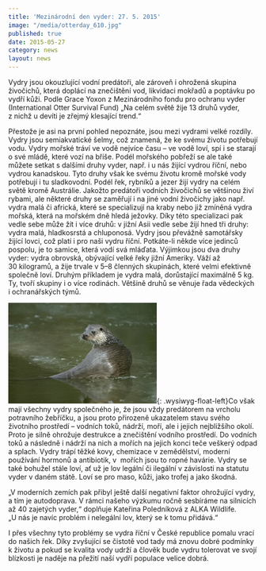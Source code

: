 ```yaml
---
title: 'Mezinárodní den vyder: 27. 5. 2015'
image: "/media/otterday_610.jpg"
published: true
date: 2015-05-27
category: news
layout: news
---
```

Vydry jsou okouzlující vodní predátoři, ale zároveň i ohrožená skupina
živočichů, která doplácí na znečištění vod, likvidaci mokřadů a poptávku
po vydří kůži. Podle Grace Yoxon z Mezinárodního fondu pro ochranu vyder
(International Otter Survival Fund) „Na celém světě žije 13 druhů
vyder, z nichž u devíti je zřejmý klesající trend.“

Přestože je asi na první pohled nepoznáte, jsou mezi vydrami velké
rozdíly. Vydry jsou semiakvatické šelmy, což znamená, že ke svému životu
potřebují vodu. Vydry mořské tráví ve vodě nejvíce času – ve vodě loví,
spí i se starají o své mládě, které vozí na břiše. Podél mořského
pobřeží se ale také můžete setkat s dalšími druhy vyder, např. i u nás
žijící vydrou říční, nebo vydrou kanadskou. Tyto druhy však ke svému
životu kromě mořské vody potřebují i tu sladkovodní. Podél řek, rybníků
a jezer žijí vydry na celém světě kromě Austrálie. Jakožto predátoři
vodních živočichů se většinou živí rybami, ale některé druhy se zaměřují
i na jiné vodní živočichy jako např. vydra malá či africká, které se
specializují na kraby nebo již zmíněná vydra mořská, která na mořském
dně hledá ježovky. Díky této specializaci pak vedle sebe může žít i více
druhů: v jižní Asii vedle sebe žijí hned tři druhy: vydra malá,
hladkosrstá a chluponosá. Vydry jsou převážně samotářsky žijící lovci,
což platí i pro naši vydru říční. Potkáte-li někde více jedinců pospolu,
je to samice, která vodí svá mláďata. Výjimkou jsou dva druhy vyder:
vydra obrovská, obývající velké řeky jižní Ameriky. Váží až
30 kilogramů, a žije trvale v 5–8 členných skupinách, které velmi
efektivně společně loví. Druhým příkladem je vydra malá, dorůstající
maximálně 5 kg. Ty, tvoří skupiny i o více rodinách. Většině druhů se
věnuje řada vědeckých i ochranářských týmů.

![](/media/Vydra-ricni-948a_300.jpg){: .wysiwyg-float-left}Co však
mají všechny vydry společného je, že jsou vždy predátorem na vrcholu
potravního žebříčku, a jsou proto přirozeně ukazatelem stavu svého
životního prostředí – vodních toků, nádrží, moří, ale i jejich
nejbližšího okolí. Proto je silně ohrožuje destrukce a znečištění
vodního prostředí. Do vodních toků a následně i nádrží na nich a mořích
na jejich konci teče veškerý odpad a splach. Vydry trápí těžké kovy,
chemizace v zemědělství, moderní používání hormonů a antibiotik, v 
mořích jsou to ropné havárie. Vydry se také bohužel stále loví, ať už je
lov legální či ilegální v závislosti na statutu vyder v daném státě.
Loví se pro maso, kůži, jako trofej a jako škodná.

„V moderních zemích pak přibyl ještě další negativní faktor ohrožující
vydry, a tím je autodoprava. V rámci našeho výzkumu ročně sesbíráme na
silnicích až 40 zajetých vyder,“ doplňuje Kateřina Poledníková z ALKA
Wildlife. „U nás je navíc problém i nelegální lov, který se k tomu
přidává.“

I přes všechny tyto problémy se vydra říční v České republice pomalu
vrací do našich řek. Díky zvyšující se čistotě vod tady má znovu dobré
podmínky k životu a pokud se kvalita vody udrží a člověk bude vydru
tolerovat ve svojí blízkosti je naděje na přežití naší vydří populace
velice dobrá.
